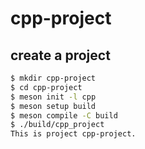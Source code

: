 # cpp-project

## create a project

```bash
$ mkdir cpp-project
$ cd cpp-project
$ meson init -l cpp
$ meson setup build
$ meson compile -C build
$ ./build/cpp_project
This is project cpp-project.
```
